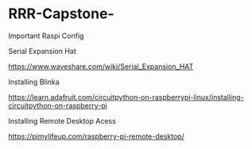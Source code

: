 # RRR-Capstone-


Important Raspi Config 


Serial Expansion Hat 

https://www.waveshare.com/wiki/Serial_Expansion_HAT

Installing Blinka 

https://learn.adafruit.com/circuitpython-on-raspberrypi-linux/installing-circuitpython-on-raspberry-pi

Installing Remote Desktop Acess 

https://pimylifeup.com/raspberry-pi-remote-desktop/


